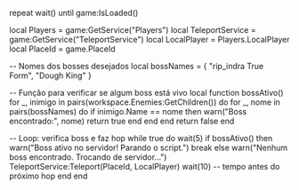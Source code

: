 repeat wait() until game:IsLoaded()

local Players = game:GetService("Players")
local TeleportService = game:GetService("TeleportService")
local LocalPlayer = Players.LocalPlayer
local PlaceId = game.PlaceId

-- Nomes dos bosses desejados
local bossNames = {
    "rip_indra True Form",
    "Dough King"
}

-- Função para verificar se algum boss está vivo
local function bossAtivo()
    for _, inimigo in pairs(workspace.Enemies:GetChildren()) do
        for _, nome in pairs(bossNames) do
            if inimigo.Name == nome then
                warn("Boss encontrado:", nome)
                return true
            end
        end
    end
    return false
end

-- Loop: verifica boss e faz hop
while true do
    wait(5)
    if bossAtivo() then
        warn("Boss ativo no servidor! Parando o script.")
        break
    else
        warn("Nenhum boss encontrado. Trocando de servidor...")
        TeleportService:Teleport(PlaceId, LocalPlayer)
        wait(10) -- tempo antes do próximo hop
    end
end
